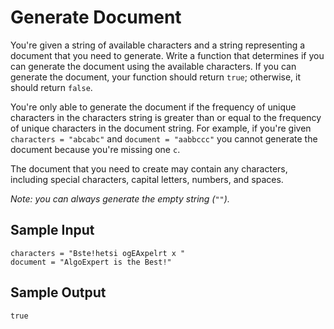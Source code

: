 # Generate Document
You're given a string of available characters and a string representing a document that you need to generate. Write a function that determines if you can generate the document using the available characters. If you can generate the document, your function should return ```true```; otherwise, it should return ```false```.

You're only able to generate the document if the frequency of unique characters in the characters string is greater than or equal to the frequency of unique characters in the document string. For example, if you're given ```characters = "abcabc"``` and ```document = "aabbccc"``` you cannot generate the document because you're missing one ```c```.

The document that you need to create may contain any characters, including special characters, capital letters, numbers, and spaces.

*Note: you can always generate the empty string (```""```).*

## Sample Input
```
characters = "Bste!hetsi ogEAxpelrt x "
document = "AlgoExpert is the Best!"
```
## Sample Output
```
true
```

